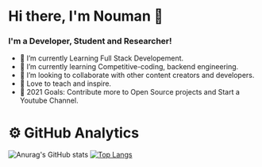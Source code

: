 # Hi there, I'm Nouman 👋

### I'm a Developer, Student and Researcher!

* 🔭 I’m currently Learning Full Stack Developement.
* 🌱 I’m currently learning Competitive-coding, backend engineering.
* 👯 I’m looking to collaborate with other content creators and developers.
* 📢 Love to teach and inspire.
* 🥅 2021 Goals: Contribute more to Open Source projects and Start a Youtube Channel.


# ⚙️ GitHub Analytics


![Anurag's GitHub stats](https://github-readme-stats.vercel.app/api?username=Nouman945&show_icons=true&theme=gruvbox)
[![Top Langs](https://github-readme-stats.vercel.app/api/top-langs/?username=Nouman945&layout=compact)](https://github.com/anuraghazra/github-readme-stats)
